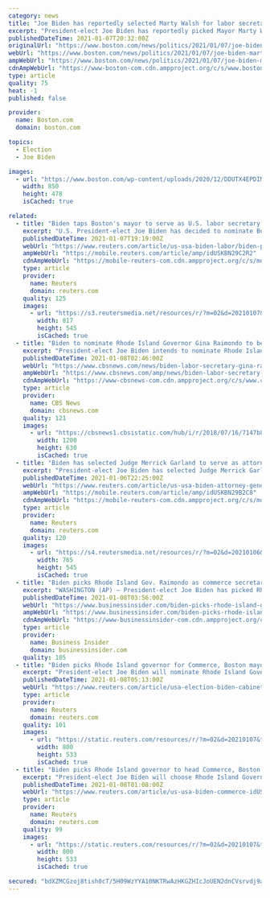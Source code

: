 ```yaml
---
category: news
title: "Joe Biden has reportedly selected Marty Walsh for labor secretary"
excerpt: "President-elect Joe Biden has reportedly picked Mayor Marty Walsh to be his labor secretary. The choice, which had been closely watched and speculated about as Walsh entered Biden’s shortlist in recent weeks,"
publishedDateTime: 2021-01-07T20:32:00Z
originalUrl: "https://www.boston.com/news/politics/2021/01/07/joe-biden-marty-walsh-labor-secretary"
webUrl: "https://www.boston.com/news/politics/2021/01/07/joe-biden-marty-walsh-labor-secretary"
ampWebUrl: "https://www.boston.com/news/politics/2021/01/07/joe-biden-marty-walsh-labor-secretary/amp"
cdnAmpWebUrl: "https://www-boston-com.cdn.ampproject.org/c/s/www.boston.com/news/politics/2021/01/07/joe-biden-marty-walsh-labor-secretary/amp"
type: article
quality: 75
heat: -1
published: false

provider:
  name: Boston.com
  domain: boston.com

topics:
  - Election
  - Joe Biden

images:
  - url: "https://www.boston.com/wp-content/uploads/2020/12/DDUTX4EPDIMCOI3NJNADDPLJUE-5fecc8f92cb63-850x478.jpg"
    width: 850
    height: 478
    isCached: true

related:
  - title: "Biden taps Boston's mayor to serve as U.S. labor secretary: Politico"
    excerpt: "U.S. President-elect Joe Biden has decided to nominate Boston Mayor and former union official Marty Walsh to serve as labor secretary, Politico reported on Thursday, citing two unnamed sources."
    publishedDateTime: 2021-01-07T19:19:00Z
    webUrl: "https://www.reuters.com/article/us-usa-biden-labor/biden-picks-boston-mayor-and-former-union-leader-walsh-as-labor-secretary-source-idUSKBN29C2R2"
    ampWebUrl: "https://mobile.reuters.com/article/amp/idUSKBN29C2R2"
    cdnAmpWebUrl: "https://mobile-reuters-com.cdn.ampproject.org/c/s/mobile.reuters.com/article/amp/idUSKBN29C2R2"
    type: article
    provider:
      name: Reuters
      domain: reuters.com
    quality: 125
    images:
      - url: "https://s3.reutersmedia.net/resources/r/?m=02&d=20210107&t=2&i=1547006159&w=&fh=545px&fw=&ll=&pl=&sq=&r=LYNXMPEH061EQ"
        width: 817
        height: 545
        isCached: true
  - title: "Biden to nominate Rhode Island Governor Gina Raimondo to be commerce secretary"
    excerpt: "President-elect Joe Biden intends to nominate Rhode Island Governor Gina Raimondo to serve as commerce secretary and Boston Mayor Marty Walsh to lead the Labor Department, CBS News confirmed Thursday,"
    publishedDateTime: 2021-01-08T02:46:00Z
    webUrl: "https://www.cbsnews.com/news/biden-labor-secretary-gina-raimondo-marty-walsh-labor-department/"
    ampWebUrl: "https://www.cbsnews.com/amp/news/biden-labor-secretary-gina-raimondo-marty-walsh-labor-department/"
    cdnAmpWebUrl: "https://www-cbsnews-com.cdn.ampproject.org/c/s/www.cbsnews.com/amp/news/biden-labor-secretary-gina-raimondo-marty-walsh-labor-department/"
    type: article
    provider:
      name: CBS News
      domain: cbsnews.com
    quality: 121
    images:
      - url: "https://cbsnews1.cbsistatic.com/hub/i/r/2018/07/16/7147b883-a60d-4d3f-b2f1-8c7fb2dce870/thumbnail/1200x630/4a26f52e831b4c8ddbf56b431f38d426/ap-18017056434431.jpg"
        width: 1200
        height: 630
        isCached: true
  - title: "Biden has selected Judge Merrick Garland to serve as attorney general - Politico"
    excerpt: "President-elect Joe Biden has selected Judge Merrick Garland to serve as his attorney general, Politico reported on Wednesday, citing two people with knowledge of the decision."
    publishedDateTime: 2021-01-06T22:25:00Z
    webUrl: "https://www.reuters.com/article/us-usa-biden-attorney-general/biden-selects-judge-merrick-garland-for-attorney-general-official-idUSKBN29B2C8"
    ampWebUrl: "https://mobile.reuters.com/article/amp/idUSKBN29B2C8"
    cdnAmpWebUrl: "https://mobile-reuters-com.cdn.ampproject.org/c/s/mobile.reuters.com/article/amp/idUSKBN29B2C8"
    type: article
    provider:
      name: Reuters
      domain: reuters.com
    quality: 120
    images:
      - url: "https://s4.reutersmedia.net/resources/r/?m=02&d=20210106&t=2&i=1546834261&w=&fh=545px&fw=&ll=&pl=&sq=&r=LYNXMPEH0517S"
        width: 765
        height: 545
        isCached: true
  - title: "Biden picks Rhode Island Gov. Raimondo as commerce secretary"
    excerpt: "WASHINGTON (AP) — President-elect Joe Biden has picked Rhode Island Gov. Gina Raimondo to lead the Commerce Department, helping set trade policy and looking to promote U.S. opportunities for growth domestically and overseas."
    publishedDateTime: 2021-01-08T03:56:00Z
    webUrl: "https://www.businessinsider.com/biden-picks-rhode-island-gov-raimondo-as-commerce-secretary-2021-1"
    ampWebUrl: "https://www.businessinsider.com/biden-picks-rhode-island-gov-raimondo-as-commerce-secretary-2021-1?amp"
    cdnAmpWebUrl: "https://www-businessinsider-com.cdn.ampproject.org/c/s/www.businessinsider.com/biden-picks-rhode-island-gov-raimondo-as-commerce-secretary-2021-1?amp"
    type: article
    provider:
      name: Business Insider
      domain: businessinsider.com
    quality: 105
  - title: "Biden picks Rhode Island governor for Commerce, Boston mayor for Labor: sources"
    excerpt: "President-elect Joe Biden will nominate Rhode Island Governor Gina Raimondo as his Commerce Department secretary and former union official and Boston Mayor Marty Walsh as Labor secretary, people familiar with the choices told Reuters on Thursday."
    publishedDateTime: 2021-01-08T05:13:00Z
    webUrl: "https://www.reuters.com/article/usa-election-biden-cabinet/wrapup-2-biden-picks-rhode-island-governor-for-commerce-boston-mayor-for-labor-sources-idUSL1N2JI30Z"
    type: article
    provider:
      name: Reuters
      domain: reuters.com
    quality: 101
    images:
      - url: "https://static.reuters.com/resources/r/?m=02&d=20210107&t=2&i=1547021518&r=LYNXMPEH061HZ&w=800"
        width: 800
        height: 533
        isCached: true
  - title: "Biden picks Rhode Island governor to head Commerce, Boston mayor for Labor: sources"
    excerpt: "President-elect Joe Biden will choose Rhode Island Governor Gina Raimondo as his Commerce Department secretary and Boston mayor and former union official Marty Walsh as his Labor secretary, people familiar with the choices told Reuters on Thursday."
    publishedDateTime: 2021-01-08T01:08:00Z
    webUrl: "https://www.reuters.com/article/us-usa-biden-commerce-idUSKBN29C2PU"
    type: article
    provider:
      name: Reuters
      domain: reuters.com
    quality: 99
    images:
      - url: "https://static.reuters.com/resources/r/?m=02&d=20210107&t=2&i=1547009021&r=LYNXMPEH061CX&w=800"
        width: 800
        height: 533
        isCached: true

secured: "bdXZMCGzoj8tish0cT/5H09WzYYA10NKTRwAzHKGZHIcJoUEN2dnCVsrvdj9aNTjIABdzbR4H8rsUZ5hIgKm1wy8Y39ROpdVqJpDLtweU7wTV2rUxfLixHZyMykb/dK+/afCpCfNfET3AdOgSOOhGKsjOtqSQ31Xn6ft0n4+plrIUwSvSWHky0BFgzjGUW+ypYAO/JLbBxLiDKgg2vQJKUz7FaUqauOvSamS9Yaop/vPuKhiT/Nm5MGyxzeLX9QBcqD1uB5KHGyt4qP5rR0vbYU6LVX7x/DxhS/IPtBcpT+69T+rWwq8K4TqO3BDGhFk23cLLKmC/xsNEq7l6wIdaQTN8M70ol46BXn9XiXoo7s=;/scnA0vS3WKe5Vs90AKaeA=="
---
```


